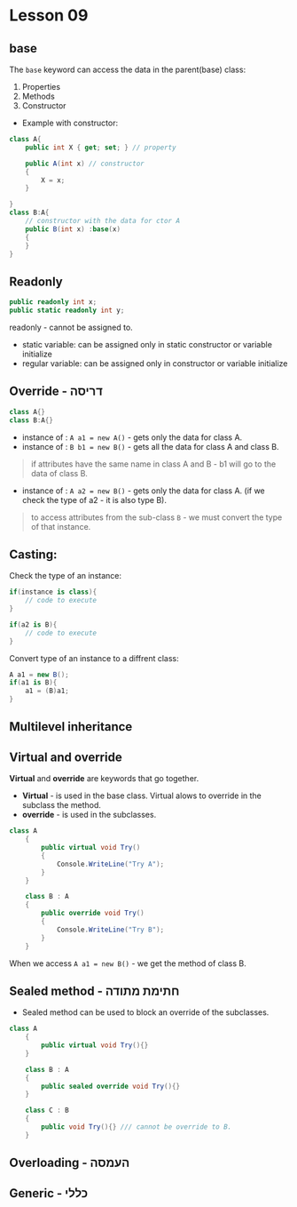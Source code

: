 # Lesson 09

## base

The `base` keyword can access the data in the parent(base) class:

1. Properties
2. Methods
3. Constructor

- Example with constructor:

```cs
class A{
    public int X { get; set; } // property

    public A(int x) // constructor
    {
        X = x;
    }

}
class B:A{
    // constructor with the data for ctor A
    public B(int x) :base(x)
    {
    }
}
```

## Readonly

```cs
public readonly int x;
public static readonly int y;
```

readonly - cannot be assigned to.

- static variable: can be assigned only in static constructor or variable initialize
- regular variable: can be assigned only in constructor or variable initialize

## Override - דריסה

```cs
class A{}
class B:A{}
```

- instance of : `A a1 = new A()` - gets only the data for class A.
- instance of : `B b1 = new B()` - gets all the data for class A and class B.

> if attributes have the same name in class A and B - b1 will go to the data of class B.

- instance of : `A a2 = new B()` - gets only the data for class A. (if we check the type of a2 - it is also type B).

> to access attributes from the sub-class `B` - we must convert the type of that instance.

## Casting:

Check the type of an instance:

```cs
if(instance is class){
    // code to execute
}

if(a2 is B){
    // code to execute
}
```

Convert type of an instance to a diffrent class:

```cs
A a1 = new B();
if(a1 is B){
    a1 = (B)a1;
}
```

## Multilevel inheritance

## Virtual and override

**Virtual** and **override** are keywords that go together.

- **Virtual** - is used in the base class. Virtual alows to override in the subclass the method.
- **override** - is used in the subclasses.

```cs
class A
    {
        public virtual void Try()
        {
            Console.WriteLine("Try A");
        }
    }

    class B : A
    {
        public override void Try()
        {
            Console.WriteLine("Try B");
        }
    }

```

When we access `A a1 = new B()` - we get the method of class B.

## Sealed method - חתימת מתודה

- Sealed method can be used to block an override of the subclasses.

```cs
class A
    {
        public virtual void Try(){}
    }

    class B : A
    {
        public sealed override void Try(){}
    }

    class C : B
    {
        public void Try(){} /// cannot be override to B.
    }

```

## Overloading - העמסה

## Generic - כללי
